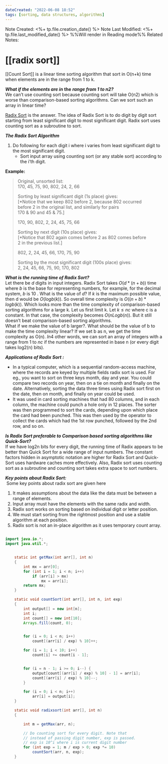 ```yaml
---
dateCreated: "2022-06-08 18:52"
tags: [sorting, data structures, algorithms]
---
```

Note Created: <%+ tp.file.creation_date() %>
Note Last Modified: <%+ tp.file.last_modified_date() %> %%Will render in Reading mode%%
Related Notes: 

# [[radix sort]]
[[Count Sort]] is a linear time sorting algorithm that sort in O(n+k) time when elements are in the range from 1 to k.

_**What if the elements are in**_ **the** _**range from 1 to n2?**_   
We can’t use counting sort because counting sort will take O(n2) which is worse than comparison-based sorting algorithms. Can we sort such an array in linear time? 

[Radix Sort](http://en.wikipedia.org/wiki/Radix_sort) is the answer. The idea of Radix Sort is to do digit by digit sort starting from least significant digit to most significant digit. Radix sort uses counting sort as a subroutine to sort.

_**The Radix Sort Algorithm**_ 

1.  Do following for each digit i where i varies from least significant digit to the most significant digit.
    -   Sort input array using counting sort (or any stable sort) according to the i’th digit.

**Example:**

> Original, unsorted list:  
> 170, 45, 75, 90, 802, 24, 2, 66
> 
> Sorting by least significant digit (1s place) gives:  
> [*Notice that we keep 802 before 2, because 802 occurred  
> before 2 in the original list, and similarly for pairs  
> 170 & 90 and 45 & 75.]
> 
> 170, 90, 802, 2, 24, 45, 75, 66
> 
> Sorting by next digit (10s place) gives:  
> [*Notice that 802 again comes before 2 as 802 comes before  
> 2 in the previous list.]
> 
> 802, 2, 24, 45, 66, 170, 75, 90
> 
> Sorting by the most significant digit (100s place) gives:  
> 2, 24, 45, 66, 75, 90, 170, 802

_**What is the running time of Radix Sort?**_   
Let there be $d$ digits in input integers. Radix Sort takes $O(d*(n+b))$ time where $b$ is the base for representing numbers, for example, for the decimal system, $b$ is $10$ . What is the value of $d$? If $k$ is the maximum possible value, then d would be $O(logb(k))$. So overall time complexity is $O((n+b) * logb(k))$. Which looks more than the time complexity of comparison-based sorting algorithms for a large k. Let us first limit k. Let $k \leq nc$ where c is a constant. In that case, the complexity becomes $O(nLogb(n))$. But it still doesn’t beat comparison-based sorting algorithms.   
What if we make the value of b larger?. What should be the value of b to make the time complexity linear? If we set b as n, we get the time complexity as O(n). $In4$ other words, we can sort an array of integers with a range from 1 to $nc$ if the numbers are represented in base n (or every digit takes log2(n) bits). 

_**Applications of Radix Sort :**_ 

-   In a typical computer, which is a sequential random-access machine, where the records are keyed by multiple fields radix sort is used. For eg., you want to sort on three keys month, day and year. You could compare two records on year, then on a tie on month and finally on the date. Alternatively, sorting the data three times using Radix sort first on the date, then on month, and finally on year could be used.
-   It was used in card sorting machines that had 80 columns, and in each column, the machine could punch a hole only in 12 places. The sorter was then programmed to sort the cards, depending upon which place the card had been punched. This was then used by the operator to collect the cards which had the 1st row punched, followed by the 2nd row, and so on.

_**Is Radix Sort preferable to Comparison based sorting algorithms like Quick-Sort?**_   
If we have log2n bits for every digit, the running time of Radix appears to be better than Quick Sort for a wide range of input numbers. The constant factors hidden in asymptotic notation are higher for Radix Sort and Quick-Sort uses hardware caches more effectively. Also, Radix sort uses counting sort as a subroutine and counting sort takes extra space to sort numbers.

_**Key points about Radix Sort:**_  
 Some key points about radix sort are given here

1.  It makes assumptions about the data like the data must be between a range of elements.
2.  Input array must have the elements with the same radix and width.
3.  Radix sort works on sorting based on individual digit or letter position.
4.  We must start sorting from the rightmost position and use a stable algorithm at each position.
5.  Radix sort is not an in-place algorithm as it uses temporary count array.
```java

import java.io.*;
import java.util.*;


	static int getMax(int arr[], int n)
	{
		int mx = arr[0];
		for (int i = 1; i < n; i++)
			if (arr[i] > mx)
				mx = arr[i];
		return mx;
	}

	static void countSort(int arr[], int n, int exp)
	{
		int output[] = new int[n]; 
		int i;
		int count[] = new int[10];
		Arrays.fill(count, 0);


		for (i = 0; i < n; i++)
			count[(arr[i] / exp) % 10]++;

		for (i = 1; i < 10; i++)
			count[i] += count[i - 1];


		for (i = n - 1; i >= 0; i--) {
			output[count[(arr[i] / exp) % 10] - 1] = arr[i];
			count[(arr[i] / exp) % 10]--;
		}

		for (i = 0; i < n; i++)
			arr[i] = output[i];
	}

	static void radixsort(int arr[], int n)
	{

		int m = getMax(arr, n);

		// Do counting sort for every digit. Note that
		// instead of passing digit number, exp is passed.
		// exp is 10^i where i is current digit number
		for (int exp = 1; m / exp > 0; exp *= 10)
			countSort(arr, n, exp);
	}


```